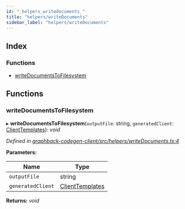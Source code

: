```yaml
---
id: "_helpers_writedocuments_"
title: "helpers/writeDocuments"
sidebar_label: "helpers/writeDocuments"
---
```


## Index

### Functions

* [writeDocumentsToFilesystem](_helpers_writedocuments_.md#writedocumentstofilesystem)

## Functions

###  writeDocumentsToFilesystem

▸ **writeDocumentsToFilesystem**(`outputFile`: string, `generatedClient`: [ClientTemplates](../interfaces/_templates_clienttemplates_.clienttemplates.md)): *void*

*Defined in [graphback-codegen-client/src/helpers/writeDocuments.ts:4](https://github.com/aerogear/graphback/blob/bc616b51/packages/graphback-codegen-client/src/helpers/writeDocuments.ts#L4)*

**Parameters:**

Name | Type |
------ | ------ |
`outputFile` | string |
`generatedClient` | [ClientTemplates](../interfaces/_templates_clienttemplates_.clienttemplates.md) |

**Returns:** *void*
